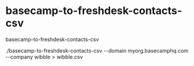 basecamp-to-freshdesk-contacts-csv
==================================

basecamp-to-freshdesk-contacts-csv


./basecamp-to-freshdesk-contacts-csv --domain myorg.basecamphq.com --company wibble > wibble.csv
